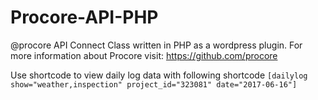# Procore-API-PHP
@procore API Connect Class written in PHP as a wordpress plugin.  For more information about Procore visit: https://github.com/procore

Use shortcode to view daily log data with following shortcode `[dailylog show="weather,inspection" project_id="323081" date="2017-06-16"]`
